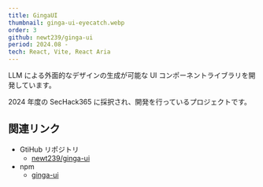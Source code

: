 ```yaml
---
title: GingaUI
thumbnail: ginga-ui-eyecatch.webp
order: 3
github: newt239/ginga-ui
period: 2024.08 -
tech: React, Vite, React Aria
---
```


LLM による外面的なデザインの生成が可能な UI コンポーネントライブラリを開発しています。

2024 年度の SecHack365 に採択され、開発を行っているプロジェクトです。

## 関連リンク

- GtiHub リポジトリ
  - [newt239/ginga-ui](https://github.com/newt239/ginga-ui)
- npm
  - [ginga-ui](https://www.npmjs.com/package/ginga-ui)
